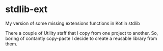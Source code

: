# stdlib-ext
My version of some missing extensions functions in Kotlin stdlib

There a couple of Utility staff that I copy from one project to another. So, boring of contantly copy-paste I decide to create a reusable library from them. 
